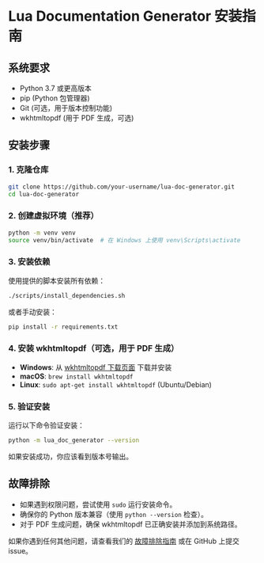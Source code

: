 # Lua Documentation Generator 安装指南

## 系统要求

- Python 3.7 或更高版本
- pip (Python 包管理器)
- Git (可选，用于版本控制功能)
- wkhtmltopdf (用于 PDF 生成，可选)

## 安装步骤

### 1. 克隆仓库

```bash
git clone https://github.com/your-username/lua-doc-generator.git
cd lua-doc-generator
```

### 2. 创建虚拟环境（推荐）

```bash
python -m venv venv
source venv/bin/activate  # 在 Windows 上使用 venv\Scripts\activate
```

### 3. 安装依赖

使用提供的脚本安装所有依赖：

```bash
./scripts/install_dependencies.sh
```

或者手动安装：

```bash
pip install -r requirements.txt
```

### 4. 安装 wkhtmltopdf（可选，用于 PDF 生成）

- **Windows**: 从 [wkhtmltopdf 下载页面](https://wkhtmltopdf.org/downloads.html) 下载并安装
- **macOS**: `brew install wkhtmltopdf`
- **Linux**: `sudo apt-get install wkhtmltopdf` (Ubuntu/Debian)

### 5. 验证安装

运行以下命令验证安装：

```bash
python -m lua_doc_generator --version
```

如果安装成功，你应该看到版本号输出。

## 故障排除

- 如果遇到权限问题，尝试使用 `sudo` 运行安装命令。
- 确保你的 Python 版本兼容（使用 `python --version` 检查）。
- 对于 PDF 生成问题，确保 wkhtmltopdf 已正确安装并添加到系统路径。

如果你遇到任何其他问题，请查看我们的 [故障排除指南](troubleshooting.md) 或在 GitHub 上提交 issue。